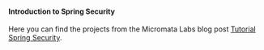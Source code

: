 #### Introduction to Spring Security
Here you can find the projects from the Micromata Labs blog post
[Tutorial Spring Security](https://labs.micromata.de/blog/tutorial-spring-security-uebersicht.html).